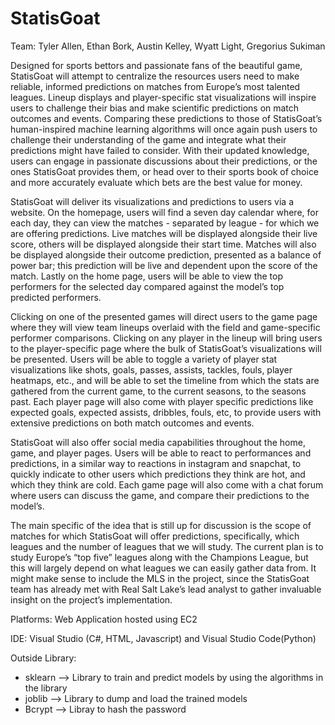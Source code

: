 # StatisGoat

Team: Tyler Allen, Ethan Bork, Austin Kelley, Wyatt Light, Gregorius Sukiman 

Designed for sports bettors and passionate fans of the beautiful game, StatisGoat will attempt to centralize the resources users need to make reliable, informed predictions on matches from Europe’s most talented leagues. Lineup displays and player-specific stat visualizations will inspire users to challenge their bias and make scientific predictions on match outcomes and events. Comparing these predictions to those of StatisGoat’s human-inspired machine learning algorithms will once again push users to challenge their understanding of the game and integrate what their predictions might have failed to consider. With their updated knowledge, users can engage in passionate discussions about their predictions, or the ones StatisGoat provides them, or head over to their sports book of choice and more accurately evaluate which bets are the best value for money.

StatisGoat will deliver its visualizations and predictions to users via a website. On the homepage, users will find a seven day calendar where, for each day, they can view the matches - separated by league - for which we are offering predictions. Live matches will be displayed alongside their live score, others will be displayed alongside their start time. Matches will also be displayed alongside their outcome prediction, presented as a balance of power bar; this prediction will be live and dependent upon the score of the match. Lastly on the home page, users will be able to view the top performers for the selected day compared against the model’s top predicted performers.

Clicking on one of the presented games will direct users to the game page where they will view team lineups overlaid with the field and game-specific performer comparisons. Clicking on any player in the lineup will bring users to the player-specific page where the bulk of StatisGoat’s visualizations will be presented. Users will be able to toggle a variety of player stat visualizations like shots, goals, passes, assists, tackles, fouls, player heatmaps, etc., and will be able to set the timeline from which the stats are gathered from the current game, to the current seasons, to the seasons past. Each player page will also come with player specific predictions like expected goals, expected assists, dribbles, fouls, etc, to provide users with extensive predictions on both match outcomes and events.

StatisGoat will also offer social media capabilities throughout the home, game, and player pages. Users will be able to react to performances and predictions, in a similar way to reactions in instagram and snapchat, to quickly indicate to other users which predictions they think are hot, and which they think are cold. Each game page will also come with a chat forum where users can discuss the game, and compare their predictions to the model’s.

The main specific of the idea that is still up for discussion is the scope of matches for which StatisGoat will offer predictions, specifically, which leagues and the number of leagues that we will study. The current plan is to study Europe’s “top five” leagues along with the Champions League, but this will largely depend on what leagues we can easily gather data from. It might make sense to include the MLS in the project, since the StatisGoat team has already met with Real Salt Lake’s lead analyst to gather invaluable insight on the project’s implementation.


Platforms: Web Application hosted using EC2

IDE: Visual Studio (C#, HTML, Javascript) and Visual Studio Code(Python)

Outside Library: 
- sklearn --> Library to train and predict models by using the algorithms in the library
- joblib --> Library to dump and load the trained models
- Bcrypt --> Libray to hash the password

